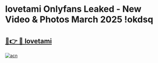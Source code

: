 # lovetami Onlyfans Leaked - New Video & Photos March 2025 !okdsq

# <h2><a href="https://bewej3.iuczelnia.edu.pl?title=lovetami&ref=okdsq">🔗👉 🔴 lovetami</a></h2>

[![acn](https://github.com/user-attachments/assets/0f9c940e-d8b0-45ae-aac7-cd30a18b3e1c)](https://bewej3.iuczelnia.edu.pl?title=lovetami&ref=okdsq)

